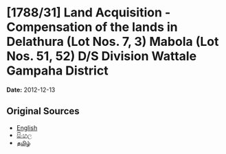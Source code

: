 # [1788/31] Land Acquisition - Compensation of the lands in Delathura (Lot Nos. 7, 3) Mabola (Lot Nos. 51, 52) D/S Division Wattale Gampaha District

**Date:** 2012-12-13

## Original Sources

- [English](https://documents.gov.lk/view/extra-gazettes/2012/12/1788-31_E.pdf)
- [සිංහල](https://documents.gov.lk/view/extra-gazettes/2012/12/1788-31_S.pdf)
- [தமிழ்](https://documents.gov.lk/view/extra-gazettes/2012/12/1788-31_T.pdf)

